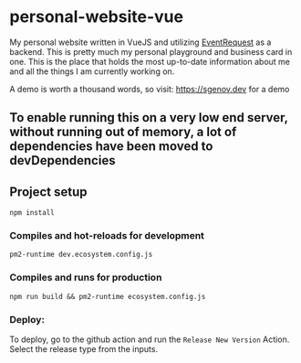 # personal-website-vue
My personal website written in VueJS and utilizing [EventRequest](https://github.com/Michaelpalacce/EventRequest) as a backend.
This is pretty much my personal playground and business card in one. This is the place that holds the most up-to-date information about me
and all the things I am currently working on.

A demo is worth a thousand words, so visit: https://sgenov.dev for a demo

## To enable running this on a very low end server, without running out of memory, a lot of dependencies have been moved to devDependencies

## Project setup
```
npm install
```

### Compiles and hot-reloads for development
```
pm2-runtime dev.ecosystem.config.js
```

### Compiles and runs for production
```
npm run build && pm2-runtime ecosystem.config.js
```

### Deploy:

To deploy, go to the github action and run the `Release New Version` Action. Select the release type from the inputs. 
